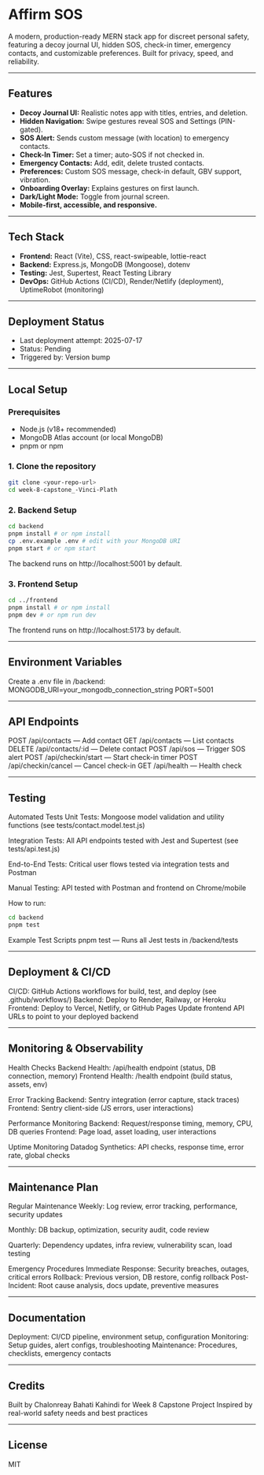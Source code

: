 # Affirm SOS

A modern, production-ready MERN stack app for discreet personal safety, featuring a decoy journal UI, hidden SOS, check-in timer, emergency contacts, and customizable preferences. Built for privacy, speed, and reliability.

---

## Features

- **Decoy Journal UI:** Realistic notes app with titles, entries, and deletion.
- **Hidden Navigation:** Swipe gestures reveal SOS and Settings (PIN-gated).
- **SOS Alert:** Sends custom message (with location) to emergency contacts.
- **Check-In Timer:** Set a timer; auto-SOS if not checked in.
- **Emergency Contacts:** Add, edit, delete trusted contacts.
- **Preferences:** Custom SOS message, check-in default, GBV support, vibration.
- **Onboarding Overlay:** Explains gestures on first launch.
- **Dark/Light Mode:** Toggle from journal screen.
- **Mobile-first, accessible, and responsive.**

---

## Tech Stack

- **Frontend:** React (Vite), CSS, react-swipeable, lottie-react
- **Backend:** Express.js, MongoDB (Mongoose), dotenv
- **Testing:** Jest, Supertest, React Testing Library
- **DevOps:** GitHub Actions (CI/CD), Render/Netlify (deployment), UptimeRobot (monitoring)

---

## Deployment Status

- Last deployment attempt: 2025-07-17
- Status: Pending
- Triggered by: Version bump

---

## Local Setup

### Prerequisites

- Node.js (v18+ recommended)
- MongoDB Atlas account (or local MongoDB)
- pnpm or npm

### 1. Clone the repository

```bash
git clone <your-repo-url>
cd week-8-capstone_-Vinci-Plath
```
### 2. Backend Setup
```bash
cd backend
pnpm install # or npm install
cp .env.example .env # edit with your MongoDB URI
pnpm start # or npm start
```

The backend runs on http://localhost:5001 by default.

### 3. Frontend Setup
```bash
cd ../frontend
pnpm install # or npm install
pnpm dev # or npm run dev
```
The frontend runs on http://localhost:5173 by default.

---

 ## Environment Variables
Create a .env file in /backend:
MONGODB_URI=your_mongodb_connection_string
PORT=5001

---


 ## API Endpoints
POST /api/contacts — Add contact
GET /api/contacts — List contacts
DELETE /api/contacts/:id — Delete contact
POST /api/sos — Trigger SOS alert
POST /api/checkin/start — Start check-in timer
POST /api/checkin/cancel — Cancel check-in
GET /api/health — Health check

---

## Testing
Automated Tests
Unit Tests:
Mongoose model validation and utility functions (see tests/contact.model.test.js)

Integration Tests:
All API endpoints tested with Jest and Supertest (see tests/api.test.js)

End-to-End Tests:
Critical user flows tested via integration tests and Postman

Manual Testing:
API tested with Postman and frontend on Chrome/mobile

How to run:
```bash
cd backend
pnpm test
```

Example Test Scripts
pnpm test — Runs all Jest tests in /backend/tests

---

## Deployment & CI/CD
CI/CD: GitHub Actions workflows for build, test, and deploy (see .github/workflows/)
Backend: Deploy to Render, Railway, or Heroku
Frontend: Deploy to Vercel, Netlify, or GitHub Pages
Update frontend API URLs to point to your deployed backend

---

## Monitoring & Observability
Health Checks
Backend Health: /api/health endpoint (status, DB connection, memory)
Frontend Health: /health endpoint (build status, assets, env)

Error Tracking
Backend: Sentry integration (error capture, stack traces)
Frontend: Sentry client-side (JS errors, user interactions)

Performance Monitoring
Backend: Request/response timing, memory, CPU, DB queries
Frontend: Page load, asset loading, user interactions

Uptime Monitoring
Datadog Synthetics: API checks, response time, error rate, global checks

---

## Maintenance Plan
Regular Maintenance
Weekly: Log review, error tracking, performance, security updates

Monthly: DB backup, optimization, security audit, code review

Quarterly: Dependency updates, infra review, vulnerability scan, load testing

Emergency Procedures
Immediate Response: Security breaches, outages, critical errors
Rollback: Previous version, DB restore, config rollback
Post-Incident: Root cause analysis, docs update, preventive measures

---

## Documentation
Deployment: CI/CD pipeline, environment setup, configuration
Monitoring: Setup guides, alert configs, troubleshooting
Maintenance: Procedures, checklists, emergency contacts

---

## Credits
Built by Chalonreay Bahati Kahindi for Week 8 Capstone Project
Inspired by real-world safety needs and best practices

---

## License
MIT 

